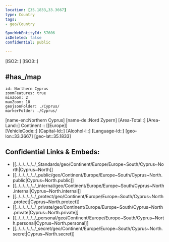 ```yaml
---
location: [35.1833,33.3667]
type: Country
tags:
- geo/Country

SpocWebEntityId: 57606
isDeleted: false
confidential: public

---
```

[ISO2::] 
[ISO3::] 

## #has_/map  


```leaflet
id: Northern Cyprus
zoomFeatures: true 
minZoom: 2 
maxZoom: 18
geojsonFolder: ./Cyprus/
markerFolder: ./Cyprus/
```

[name-en::Northern Cyprus]
[name-de::Nord Zypern]
[Area-Total::]
[Area-Land::]
Continent :: [[Europe]]  
[VehicleCode::]
[Capital-Id::]
[Alcohol-l::]
[Language-Id::]
[geo-lon::33.3667]
[geo-lat::35.1833]



## Confidential Links & Embeds: 
- [[../../../../../_Standards/geo/Continent/Europe/Europe~South/Cyprus~North|Cyprus~North]] 
- [[../../../../../_public/geo/Continent/Europe/Europe~South/Cyprus~North.public|Cyprus~North.public]] 
- [[../../../../../_internal/geo/Continent/Europe/Europe~South/Cyprus~North.internal|Cyprus~North.internal]] 
- [[../../../../../_protect/geo/Continent/Europe/Europe~South/Cyprus~North.protect|Cyprus~North.protect]] 
- [[../../../../../_private/geo/Continent/Europe/Europe~South/Cyprus~North.private|Cyprus~North.private]] 
- [[../../../../../_personal/geo/Continent/Europe/Europe~South/Cyprus~North.personal|Cyprus~North.personal]] 
- [[../../../../../_secret/geo/Continent/Europe/Europe~South/Cyprus~North.secret|Cyprus~North.secret]] 
